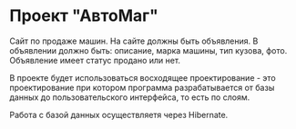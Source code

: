#  Проект "АвтоМаг"

Сайт по продаже машин.
На сайте должны быть объявления.
В объявлении должно быть: описание, марка машины, тип кузова, фото.
Объявление имеет статус продано или нет.

В проекте будет использоваться восходящее проектирование - это проектирование при котором программа разрабатывается от базы данных до пользовательского интерфейса, то есть по слоям.

Работа с базой данных осуществляетя через Hibernate.
